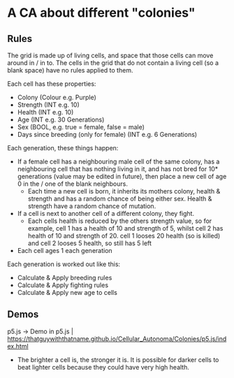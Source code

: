 # A CA about different "colonies"

## Rules

The grid is made up of living cells, and space that those cells can
move around in / in to. The cells in the grid that do not contain a
living cell (so a blank space) have no rules applied to them.

Each cell has these properties:
 - Colony (Colour e.g. Purple)
 - Strength (INT e.g. 10)
 - Health (INT e.g. 10)
 - Age (INT e.g. 30 Generations)
 - Sex (BOOL, e.g. true = female, false = male)
 - Days since breeding (only for female) (INT e.g. 6 Generations)

Each generation, these things happen:
 - If a female cell has a neighbouring male cell of the same colony,
   has a neighbouring cell that has nothing living in it, and has
   not bred for 10* generations (value may be edited in future), then
   place a new cell of age 0 in the / one of the blank neighbours.
    + Each time a new cell is born, it inherits its mothers colony,
      health & strength and has a random chance of being either sex.
      Health & strength have a random chance of mutation.
 - If a cell is next to another cell of a different colony, they fight.
    + Each cells health is reduced by the others strength value, so for
      example, cell 1 has a health of 10 and strength of 5, whilst cell
      2 has health of 10 and strength of 20. cell 1 looses 20 health
      (so is killed) and cell 2 looses 5 health, so still has 5 left
 - Each cell ages 1 each generation

Each generation is worked out like this:
 - Calculate & Apply breeding rules
 - Calculate & Apply fighting rules
 - Calculate & Apply new age to cells

## Demos

p5.js -> Demo in p5.js | https://thatguywiththatname.github.io/Cellular_Autonoma/Colonies/p5.js/index.html
 - The brighter a cell is, the stronger it is. It is possible for darker cells to beat lighter cells because they could have very high health.
